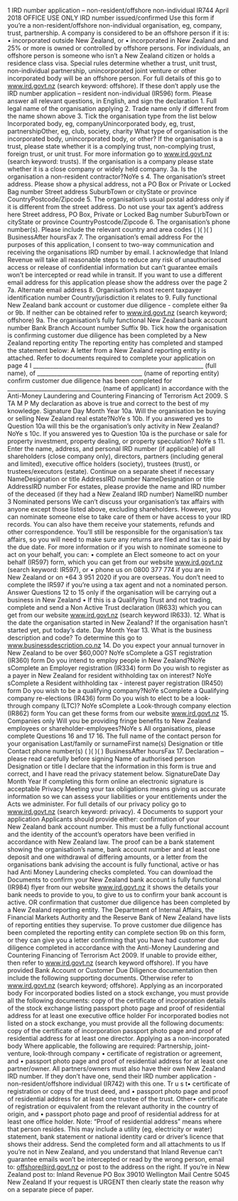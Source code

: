 1 IRD number application – non-resident/offshore non-individual IR744 April 2018 OFFICE USE ONLY IRD number issued/confirmed Use this form if you’re a non-resident/offshore non-individual organisation, eg, company, trust, partnership. A company is considered to be an offshore person if it is: • incorporated outside New Zealand, or • incorporated in New Zealand and 25% or more is owned or controlled by offshore persons. For individuals, an offshore person is someone who isn’t a New Zealand citizen or holds a residence class visa. Special rules determine whether a trust, unit trust, non-individual partnership, unincorporated joint venture or other incorporated body will be an offshore person. For full details of this go to www.ird.govt.nz (search keyword: offshore). If these don’t apply use the IRD number application – resident non-individual (IR596) form. Please answer all relevant questions, in English, and sign the declaration 1. Full legal name of the organisation applying 2. Trade name only if different from the name shown above 3. Tick the organisation type from the list below Incorporated body, eg, companyUnincorporated body, eg, trust, partnershipOther, eg, club, society, charity What type of organisation is the incorporated body, unincorporated body, or other? If the organisation is a trust, please state whether it is a complying trust, non-complying trust, foreign trust, or unit trust. For more information go to www.ird.govt.nz (search keyword: trusts). If the organisation is a company please state whether it is a close company or widely held company. 3a. Is the organisation a non-resident contractor?NoYe s 4. The organisation’s street address. Please show a physical address, not a PO Box or Private or Locked Bag number Street address SuburbTown or cityState or province CountryPostcode/Zipcode 5. The organisation’s usual postal address only if it is different from the street address. Do not use your tax agent’s address here Street address, PO Box, Private or Locked Bag number SuburbTown or cityState or province CountryPostcode/Zipcode 6. The organisation’s phone number(s). Please include the relevant country and area codes ( )( )( ) BusinessAfter hoursFax 7. The organisation’s email address For the purposes of this application, I consent to two-way communication and receiving the organisations IRD number by email. I acknowledge that Inland Revenue will take all reasonable steps to reduce any risk of unauthorised access or release of confidential information but can’t guarantee emails won’t be intercepted or read while in transit. If you want to use a different email address for this application please show the address over the page 2 7a. Alternate email address 8. Organisation’s most recent taxpayer identification number Country/jurisdiction it relates to 9. Fully functional New Zealand bank account or customer due diligence - complete either 9a or 9b. If neither can be obtained refer to www.ird.govt.nz (search keyword; offshore) 9a. The organisation’s fully functional New Zealand bank account number Bank Branch Account number Suffix 9b. Tick how the organisation is confirming customer due diligence has been completed by a New Zealand reporting entity The reporting entity has completed and stamped the statement below: A letter from a New Zealand reporting entity is attached. Refer to documents required to complete your application on page 4 I \_\_\_\_\_\_\_\_\_\_\_\_\_\_\_\_\_\_\_\_\_\_\_\_\_\_\_\_\_\_\_\_\_\_\_\_\_\_\_\_\_\_\_\_\_\_\_\_\_\_\_\_\_\_\_\_\_\_\_\_ (full name), of \_\_\_\_\_\_\_\_\_\_\_\_\_\_\_\_\_\_\_\_\_\_\_\_\_\_\_\_\_\_\_\_\_\_\_\_\_ (name of reporting entity) confirm customer due diligence has been completed for \_\_\_\_\_\_\_\_\_\_\_\_\_\_\_\_\_\_\_\_\_\_\_\_\_\_\_\_\_\_\_\_\_ (name of applicant) in accordance with the Anti-Money Laundering and Countering Financing of Terrorism Act 2009. S TA M P My declaration as above is true and correct to the best of my knowledge. Signature Day Month Year 10a. Will the organisation be buying or selling New Zealand real estate?NoYe s 10b. If you answered yes to Question 10a will this be the organisation’s only activity in New Zealand?NoYe s 10c. If you answered yes to Question 10a is the purchase or sale for property investment, property dealing, or property speculation? NoYe s 11. Enter the name, address, and personal IRD number (if applicable) of all shareholders (close company only), directors, partners (including general and limited), executive office holders (society), trustees (trust), or trustees/executors (estate). Continue on a separate sheet if necessary NameDesignation or title AddressIRD number NameDesignation or title AddressIRD number For estates, please provide the name and IRD number of the deceased (if they had a New Zealand IRD number) NameIRD number 3 Nominated persons We can’t discuss your organisation’s tax affairs with anyone except those listed above, excluding shareholders. However, you can nominate someone else to take care of them or have access to your IRD records. You can also have them receive your statements, refunds and other correspondence. You’ll still be responsible for the organisation’s tax affairs, so you will need to make sure any returns are filed and tax is paid by the due date. For more information or if you wish to nominate someone to act on your behalf, you can: • complete an Elect someone to act on your behalf (IR597) form, which you can get from our website www.ird.govt.nz (search keyword: IR597), or • phone us on 0800 377 774 if you are in New Zealand or on +64 3 951 2020 if you are overseas. You don’t need to complete the IR597 if you’re using a tax agent and not a nominated person. Answer Questions 12 to 15 only if the organisation will be carrying out a business in New Zealand • If this is a Qualifying Trust and not trading, complete and send a Non Active Trust declaration (IR633) which you can get from our website www.ird.govt.nz (search keyword IR633). 12. What is the date the organisation started in New Zealand? If the organisation hasn’t started yet, put today’s date. Day Month Year 13. What is the business description and code? To determine this go to www.businessdescription.co.nz 14. Do you expect your annual turnover in New Zealand to be over $60,000? NoYe sComplete a GST registration (IR360) form Do you intend to employ people in New Zealand?NoYe sComplete an Employer registration (IR334) form Do you wish to register as a payer in New Zealand for resident withholding tax on interest? NoYe sComplete a Resident withholding tax - interest payer registration (IR450) form Do you wish to be a qualifying company?NoYe sComplete a Qualifying company re-elections (IR436) form Do you wish to elect to be a look-through company (LTC)? NoYe sComplete a Look-through company election (IR862) form You can get these forms from our website www.ird.govt.nz 15. Companies only Will you be providing fringe benefits to New Zealand employees or shareholder-employees?NoYe s All organisations, please complete Questions 16 and 17 16. The full name of the contact person for your organisation Last/family or surnameFirst name(s) Designation or title Contact phone number(s) ( )( )( ) BusinessAfter hoursFax 17. Declaration – please read carefully before signing Name of authorised person Designation or title I declare that the information in this form is true and correct, and I have read the privacy statement below. SignatureDate Day Month Year If completing this form online an electronic signature is acceptable Privacy Meeting your tax obligations means giving us accurate information so we can assess your liabilities or your entitlements under the Acts we administer. For full details of our privacy policy go to www.ird.govt.nz (search keyword: privacy). 4 Documents to support your application Applicants should provide either: confirmation of your New Zealand bank account number. This must be a fully functional account and the identity of the account’s operators have been verified in accordance with New Zealand law. The proof can be a bank statement showing the organisation’s name, bank account number and at least one deposit and one withdrawal of differing amounts, or a letter from the organisations bank advising the account is fully functional, active or has had Anti Money Laundering checks completed. You can download the Documents to confirm your New Zealand bank account is fully functional (IR984) flyer from our website www.ird.govt.nz it shows the details your bank needs to provide to you, to give to us to confirm your bank account is active. OR confirmation that customer due diligence has been completed by a New Zealand reporting entity. The Department of Internal Affairs, the Financial Markets Authority and the Reserve Bank of New Zealand have lists of reporting entities they supervise. To prove customer due diligence has been completed the reporting entity can complete section 9b on this form, or they can give you a letter confirming that you have had customer due diligence completed in accordance with the Anti-Money Laundering and Countering Financing of Terrorism Act 2009. If unable to provide either, then refer to www.ird.govt.nz (search keyword offshore). If you have provided Bank Account or Customer Due Diligence documentation then include the following supporting documents. Otherwise refer to www.ird.govt.nz (search keyword; offshore). Applying as an incorporated body For incorporated bodies listed on a stock exchange, you must provide all the following documents: copy of the certificate of incorporation details of the stock exchange listing passport photo page and proof of residential address for at least one executive office holder For incorporated bodies not listed on a stock exchange, you must provide all the following documents: copy of the certificate of incorporation passport photo page and proof of residential address for at least one director. Applying as a non-incorporated body Where applicable, the following are required: Partnership, joint-venture, look-through company • certificate of registration or agreement, and • passport photo page and proof of residential address for at least one partner/owner. All partners/owners must also have their own New Zealand IRD number. If they don’t have one, send their IRD number application - non-resident/offshore individual (IR742) with this one. Tr u s t• certificate of registration or copy of the trust deed, and • passport photo page and proof of residential address for at least one trustee of the trust. Other• certificate of registration or equivalent from the relevant authority in the country of origin, and • passport photo page and proof of residential address for at least one office holder. Note: “Proof of residential address” means where that person resides. This may include a utility (eg, electricity or water) statement, bank statement or national identity card or driver’s licence that shows their address. Send the completed form and all attachments to us If you’re not in New Zealand, and you understand that Inland Revenue can’t guarantee emails won’t be intercepted or read by the wrong person, email to: offshore@ird.govt.nz or post to the address on the right. If you’re in New Zealand post to: Inland Revenue PO Box 39010 Wellington Mail Centre 5045 New Zealand If your request is URGENT then clearly state the reason why on a separate piece of paper.